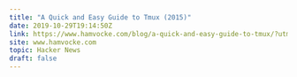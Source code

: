 ```yaml
---
title: "A Quick and Easy Guide to Tmux (2015)"
date: 2019-10-29T19:14:50Z
link: https://www.hamvocke.com/blog/a-quick-and-easy-guide-to-tmux/?utm_medium=RSS&utm_source=hune
site: www.hamvocke.com
topic: Hacker News
draft: false
---
```

